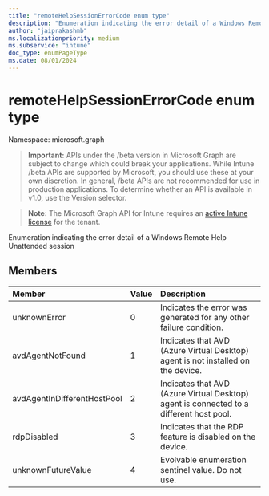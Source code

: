 ```yaml
---
title: "remoteHelpSessionErrorCode enum type"
description: "Enumeration indicating the error detail of a Windows Remote Help Unattended session"
author: "jaiprakashmb"
ms.localizationpriority: medium
ms.subservice: "intune"
doc_type: enumPageType
ms.date: 08/01/2024
---
```


# remoteHelpSessionErrorCode enum type

Namespace: microsoft.graph

> **Important:** APIs under the /beta version in Microsoft Graph are subject to change which could break your applications. While Intune /beta APIs are supported by Microsoft, you should use these at your own discretion. In general, /beta APIs are not recommended for use in production applications. To determine whether an API is available in v1.0, use the Version selector.

> **Note:** The Microsoft Graph API for Intune requires an [active Intune license](https://go.microsoft.com/fwlink/?linkid=839381) for the tenant.

Enumeration indicating the error detail of a Windows Remote Help Unattended session

## Members
|Member|Value|Description|
|:---|:---|:---|
|unknownError|0|Indicates the error was generated for any other failure condition.|
|avdAgentNotFound|1|Indicates that AVD (Azure Virtual Desktop) agent is not installed on the device.|
|avdAgentInDifferentHostPool|2|Indicates that AVD (Azure Virtual Desktop) agent is connected to a different host pool.|
|rdpDisabled|3|Indicates that the RDP feature is disabled on the device.|
|unknownFutureValue|4|Evolvable enumeration sentinel value. Do not use.|